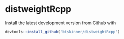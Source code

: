 # distweightRcpp


Install the latest development version from Github with

```r
devtools::install_github('btskinner/distweightRcpp')
```
